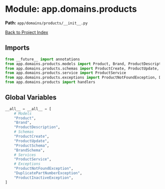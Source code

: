 # Module: app.domains.products

**Path:** `app/domains/products/__init__.py`

[Back to Project Index](../../../../index.md)

## Imports
```python
from __future__ import annotations
from app.domains.products.models import Product, Brand, ProductDescription
from app.domains.products.schemas import ProductCreate, ProductUpdate, Product as ProductSchema, Brand as BrandSchema
from app.domains.products.service import ProductService
from app.domains.products.exceptions import ProductNotFoundException, DuplicatePartNumberException, ProductInactiveException
from app.domains.products import handlers
```

## Global Variables
```python
__all__ = __all__ = [
    # Models
    "Product",
    "Brand",
    "ProductDescription",
    # Schemas
    "ProductCreate",
    "ProductUpdate",
    "ProductSchema",
    "BrandSchema",
    # Services
    "ProductService",
    # Exceptions
    "ProductNotFoundException",
    "DuplicatePartNumberException",
    "ProductInactiveException",
]
```

